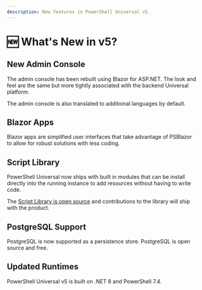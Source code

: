 ```yaml
---
description: New features in PowerShell Universal v5.
---
```


# 🆕 What's New in v5?

## New Admin Console

The admin console has been rebuilt using Blazor for ASP.NET. The look and feel are the same but more tightly associated with the backend Universal platform.

The admin console is also translated to additional languages by default.

## Blazor Apps

Blazor apps are simplified user interfaces that take advantage of PSBlazor to allow for robust solutions with less coding.

## Script Library

PowerShell Universal now ships with built in modules that can be install directly into the running instance to add resources without having to write code.&#x20;

The [Script Library is open source](https://github.com/ironmansoftware/scripts) and contributions to the library will ship with the product.&#x20;

## PostgreSQL Support

PostgreSQL is now supported as a persistence store. PostgreSQL is open source and free.

## Updated Runtimes

PowerShell Universal v5 is built on .NET 8 and PowerShell 7.4.

